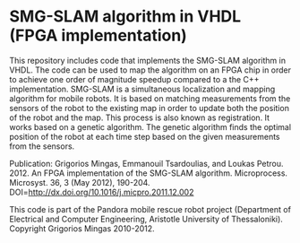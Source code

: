 # SMG-SLAM algorithm in VHDL (FPGA implementation)

This repository includes code that implements the SMG-SLAM algorithm in VHDL. The code can be used to map the algorithm on an FPGA chip in order to achieve one order of magnitude speedup compared to a the C++ implementation. SMG-SLAM is a simultaneous localization and mapping algorithm for mobile robots. It is based on matching measurements from the sensors of the robot to the existing map in order to update both the position of the robot and the map. This process is also known as registration. It works based on a genetic algorithm. The genetic algorithm finds the optimal position of the robot at each time step based on the given measurements from the sensors.

Publication: Grigorios Mingas, Emmanouil Tsardoulias, and Loukas Petrou. 2012. An FPGA implementation of the SMG-SLAM algorithm. Microprocess. Microsyst. 36, 3 (May 2012), 190-204. DOI=http://dx.doi.org/10.1016/j.micpro.2011.12.002

This code is part of the Pandora mobile rescue robot project (Department of Electrical and Computer Engineering, Aristotle University of Thessaloniki). Copyright Grigorios Mingas 2010-2012.
